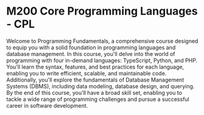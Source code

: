 # M200 Core Programming Languages - CPL
Welcome to Programming Fundamentals, a comprehensive course designed to equip you with a solid foundation in programming languages and database management. In this course, you'll delve into the world of programming with four in-demand languages: TypeScript, Python, and PHP. You'll learn the syntax, features, and best practices for each language, enabling you to write efficient, scalable, and maintainable code. Additionally, you'll explore the fundamentals of Database Management Systems (DBMS), including data modeling, database design, and querying. By the end of this course, you'll have a broad skill set, enabling you to tackle a wide range of programming challenges and pursue a successful career in software development.
